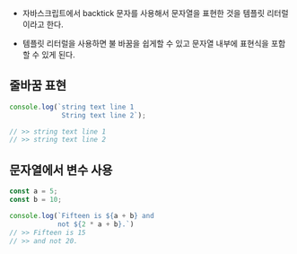 - 자바스크립트에서 backtick 문자를 사용해서 문자열을 표현한 것을 템플릿 리터럴이라고 한다.

- 템플릿 리터럴을 사용하면 불 바꿈을 쉽게할 수 있고 문자열 내부에 표현식을 포함할 수 있게 된다.


## 줄바꿈 표현

```js
console.log(`string text line 1
			 String text line 2`);

// >> string text line 1
// >> string text line 2
```


## 문자열에서 변수 사용

```js
const a = 5;
const b = 10;

console.log(`Fifteen is ${a + b} and
			not ${2 * a + b}.`)
// >> Fifteen is 15
// >> and not 20.
```
